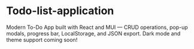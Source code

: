 # Todo-list-application
Modern To-Do App built with React and MUI — CRUD operations, pop-up modals, progress bar, LocalStorage, and JSON export. Dark mode and theme support coming soon!
